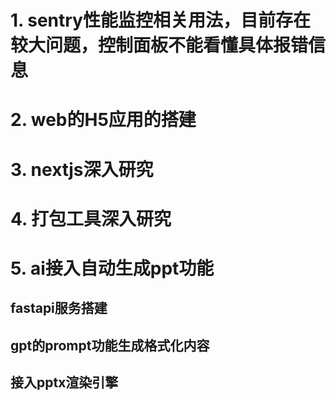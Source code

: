 # 1. sentry性能监控相关用法，目前存在较大问题，控制面板不能看懂具体报错信息
# 2. web的H5应用的搭建
# 3. nextjs深入研究
# 4. 打包工具深入研究
# 5. ai接入自动生成ppt功能
## fastapi服务搭建
## gpt的prompt功能生成格式化内容
## 接入pptx渲染引擎